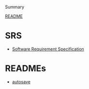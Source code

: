 Summary

[README](README.md)

# SRS
- [Software Requirement Specification](SoftwareRequirementsSpecification.md)

# READMEs
- [autosave](README_autosave.md)

